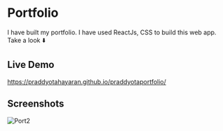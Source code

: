 
# Portfolio

I have built my portfolio. I have used ReactJs, CSS to build this web app. Take a look ⬇️


## Live Demo

https://praddyotahayaran.github.io/praddyotaportfolio/


## Screenshots

![Port2](https://github.com/praddyotahayaran/praddyotaportfolio/assets/94554048/388409ef-d946-460e-b5b6-201a902fdbad)
